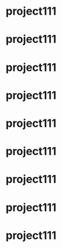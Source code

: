 # project111
# project111
# project111
# project111
# project111
# project111
# project111
# project111
# project111
